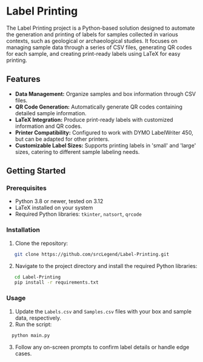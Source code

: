 # Label Printing

The Label Printing project is a Python-based solution designed to automate the generation and printing of labels for samples collected in various contexts, such as geological or archaeological studies. It focuses on managing sample data through a series of CSV files, generating QR codes for each sample, and creating print-ready labels using LaTeX for easy printing.

## Features

- **Data Management:** Organize samples and box information through CSV files.
- **QR Code Generation:** Automatically generate QR codes containing detailed sample information.
- **LaTeX Integration:** Produce print-ready labels with customized information and QR codes.
- **Printer Compatibility:** Configured to work with DYMO LabelWriter 450, but can be adapted for other printers.
- **Customizable Label Sizes:** Supports printing labels in 'small' and 'large' sizes, catering to different sample labeling needs.

## Getting Started

### Prerequisites

- Python 3.8 or newer, tested on 3.12
- LaTeX installed on your system
- Required Python libraries: `tkinter`, `natsort`, `qrcode`

### Installation

1. Clone the repository:
```sh
   git clone https://github.com/srcLegend/Label-Printing.git
```
2. Navigate to the project directory and install the required Python libraries:
```sh
   cd Label-Printing
   pip install -r requirements.txt
```

### Usage

1. Update the `Labels.csv` and `Samples.csv` files with your box and sample data, respectively.
2. Run the script:
 ```sh
   python main.py
```
3. Follow any on-screen prompts to confirm label details or handle edge cases.
